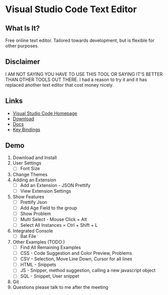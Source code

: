 # Visual Studio Code Text Editor

## What Is It?
Free online text editor. Tailored towards development, but is flexible for other purposes.

## Disclaimer
I AM NOT SAYING YOU HAVE TO USE THIS TOOL OR SAYING IT'S BETTER THAN OTHER TOOLS OUT THERE. I had a reason to try it and it has replaced another text editor that cost money nicely.

## Links
* [Visual Studio Code Homepage](https://code.visualstudio.com/)
* [Download](https://code.visualstudio.com/Download)
* [Docs](https://code.visualstudio.com/docs)
* [Key Bindings](https://code.visualstudio.com/docs/customization/keybindings)

## Demo
1. Download and Install
2. User Settings
    * [ ]  Font Size
3. Change Themes
4. Adding an Extension
    * [ ] Add an Extension - JSON Prettify
    * [ ] View Extension Settings
5. Show Features
    * [ ] Prettify Json
    * [ ] Add Age Field to the group
    * [ ] Show Problem
    * [ ] Multi Select - Mouse Click + Alt
    * [ ] Select All Instances = Ctrl + Shift + L
6. Integrated Console
    * [ ] Bat File
7. Other Examples (TODO:)
    * [ ] Find All Remaining Examples
    * [ ] CSS - Code Suggestion and Color Preview, Problems
    * [ ] CSV - Selection, Move Line Down, Cursor for all lines
    * [ ] HTML - Snippets
    * [ ] JS - Snipper, method suggestion, calling a new javascript object
    * [ ] SQL - Snippet, User snippet
8. Git
9. Questions please talk to me after the meeting

